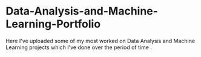 # Data-Analysis-and-Machine-Learning-Portfolio
Here I've uploaded some of my most worked on Data Analysis and Machine Learning projects which I've done over the period of time .
